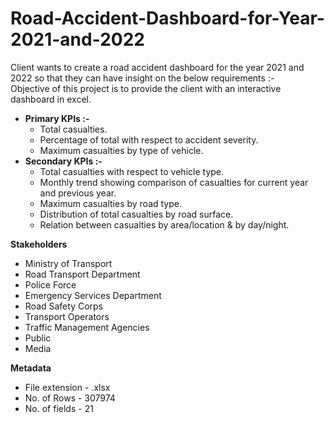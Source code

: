 # Road-Accident-Dashboard-for-Year-2021-and-2022 <br />
Client wants to create a road accident dashboard for the year 2021 and 2022 so that they can have insight on the below requirements :- <br />
Objective of this project is to provide the client with an interactive dashboard in excel. <br />

  * **Primary KPIs :-** <br />
    * Total casualties.<br />
    * Percentage of total with respect to accident severity.<br />
    * Maximum casualties by type of vehicle.<br />
  * **Secondary KPIs :-** <br />
    * Total casualties with respect to vehicle type.<br />
    * Monthly trend showing comparison of casualties for current year and previous year.<br />
    * Maximum casualties by road type.<br />
    * Distribution of total casualties by road surface.<br />
    * Relation between casualties by area/location & by day/night.<br />

**Stakeholders** <br />
  * Ministry of Transport <br />
  * Road Transport Department <br />
  * Police Force <br />
  * Emergency Services Department <br />
  * Road Safety Corps <br />
  * Transport Operators <br />
  * Traffic Management Agencies <br />
  * Public <br />
  * Media <br />

**Metadata** <br />
  * File extension - .xlsx <br />
  * No. of Rows - 307974 <br />
  * No. of fields - 21 <br />




